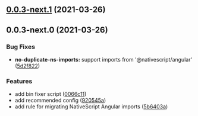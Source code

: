## [0.0.3-next.1](https://github.com/NativeScript/eslint/compare/v0.0.3-next.0...v0.0.3-next.1) (2021-03-26)

## 0.0.3-next.0 (2021-03-26)

### Bug Fixes

-   **no-duplicate-ns-imports:** support imports from '@nativescript/angular' ([5d2f822](https://github.com/NativeScript/eslint/commit/5d2f82212edf2e65dfccd364c7cdea75a579518f))

### Features

-   add bin fixer script ([0066c11](https://github.com/NativeScript/eslint/commit/0066c1137a11987f55f9d9f69c57c1a50c8dd9d3))
-   add recommended config ([920545a](https://github.com/NativeScript/eslint/commit/920545aeebb1a55850918166e00215d323c63ba7))
-   add rule for migrating NativeScript Angular imports ([5b6403a](https://github.com/NativeScript/eslint/commit/5b6403a0b997301cb178e41ac8caadb0c4bc51f4))
